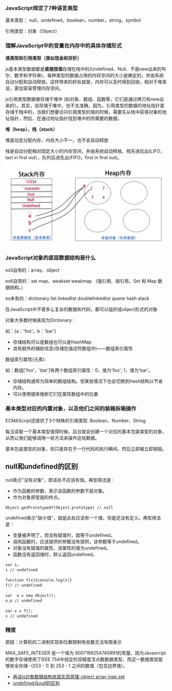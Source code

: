### JavaScript规定了7种语言类型

基本类型： null，undefined，boolean，number，string，symbol

引用类型：对象（Object）

### 理解JavaScript中的变量在内存中的具体存储形式

**值类型和引用类型（类似现金和存折）**

js基本类型数据都是**直接按值**存储在栈中的(Undefined、Null、不是new出来的布尔、数字和字符串)，每种类型的数据占用的内存空间的大小是确定的，并由系统自动分配和自动释放。这样带来的好处就是，内存可以及时得到回收，相对于堆来说，更加容易管理内存空间。

js引用类型数据被存储于堆中 (如对象、数组、函数等，它们是通过拷贝和new出来的）。其实，说存储于堆中，也不太准确，因为，引用类型的数据的地址指针是存储于栈中的，当我们想要访问引用类型的值的时候，需要先从栈中获得对象的地址指针，然后，在通过地址指针找到堆中的所需要的数据。

**堆（heap）、栈（stack）**

堆是动态分配内存，内存大小不一，也不会自动释放

栈是自动分配相对固定大小的内存空间，并由系统自动释放。栈先进后出(LIFO，last in first out），队列后进先出(FIFO，first in first out)。

![](https://github.com/wangyuanfen/study-notes/blob/master/image/1563379505138.jpg?raw=true)
### JavaScript对象的底层数据结构是什么

es5自带的：array、object

es6自带的：set map、weakset weakmap （强引用、弱引用，Set 和 Map 数据结构，）

es未有的：dictionary list linkedlist doublelinkedlist quene hash stack

在JavaScript中不管多么复杂的数据和代码，都可以组织成object形式的对象

对象大多数时候表现为Dictionary：

如：{a：'foo'，b：'bar'}

* 存储结构可以是数组也可以是HashMap
* 具有额外的辅助信息(存储在描述符数组中)——数组索引属性

数组索引属性(元素):

如：数组['foo'，'bar']有两个数组索引属性：0，值为'foo'; 1，值为'bar'。

* 存储结构通常为简单的数组结构。但某些情况下也会切换到Hash结构以节省内存。
* 可以使用键来推断它们在属性数组中的位置

### 基本类型对应的内置对象，以及他们之间的装箱拆箱操作

ECMAScript还提供了3个特殊的引用类型: Boolean、Number、String

每当读取一个基本类型值得时候，后台就会创建一个对应的基本包装类型的对象，从而让我们能够调用一些方法来操作这些数据。

基本包装类型的对象，则只是存在于一行代码的执行瞬间，然后立即被立即销毁。

## null和undefined的区别

null表示"没有对象"，即该处不应该有值。典型用法是：
* 作为函数的参数，表示该函数的参数不是对象。
* 作为对象原型链的终点。
```
Object.getPrototypeOf(Object.prototype) // null
```
undefined表示"缺少值"，就是此处应该有一个值，但是还没有定义。典型用法是：
* 变量被声明了，但没有赋值时，就等于undefined。
* 调用函数时，应该提供的参数没有提供，该参数等于undefined。
* 对象没有赋值的属性，该属性的值为undefined。
* 函数没有返回值时，默认返回undefined。
```
var i;
i // undefined

function f(x){console.log(x)}
f() // undefined

var  o = new Object();
o.p // undefined

var x = f();
x // undefined
```

### 精度
原因：计算机的二进制实现和位数限制有些数无法有限表示

MAX_SAFE_INTEGER 是一个值为 9007199254740991的常量。因为Javascript的数字存储使用了IEEE 754中规定的双精度浮点数数据类型，而这一数据类型能够安全存储 -(253 - 1) 到 253 - 1 之间的数值（包含边界值）。

* [再谈js对象数据结构底层实现原理-object array map set](https://juejin.im/post/5cde63b3f265da1bd30527a5#heading-0)
* [undefined与null的区别](http://www.ruanyifeng.com/blog/2014/03/undefined-vs-null.html)
